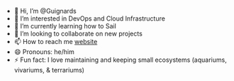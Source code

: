 - 👋 Hi, I’m @Guignards
- 👀 I’m interested in DevOps and Cloud Infrastructure
- 🌱 I’m currently learning how to Sail
- 💞️ I’m looking to collaborate on new projects
- 📫 How to reach me [website](shaneguignard.ca)
- 😄 Pronouns: he/him
- ⚡ Fun fact: I love maintaining and keeping small ecosystems (aquariums, vivariums, & terrariums) 

<!---
Guignards/Guignards is a ✨ special ✨ repository because its `README.md` (this file) appears on your GitHub profile.
You can click the Preview link to take a look at your changes.
--->
